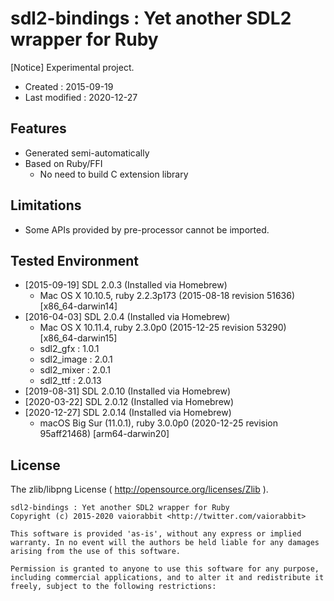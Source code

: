 <!-- -*- mode:markdown; coding:utf-8; -*- -->

# sdl2-bindings : Yet another SDL2 wrapper for Ruby #

[Notice] Experimental project.

*   Created : 2015-09-19
*   Last modified : 2020-12-27

## Features ##

*   Generated semi-automatically
*   Based on Ruby/FFI
    *   No need to build C extension library


## Limitations ##

*   Some APIs provided by pre-processor cannot be imported.

## Tested Environment ##

*   [2015-09-19] SDL 2.0.3 (Installed via Homebrew)
    *   Mac OS X 10.10.5, ruby 2.2.3p173 (2015-08-18 revision 51636) [x86_64-darwin14]
*   [2016-04-03] SDL 2.0.4 (Installed via Homebrew)
    *   Mac OS X 10.11.4, ruby 2.3.0p0 (2015-12-25 revision 53290) [x86_64-darwin15]
    *   sdl2_gfx : 1.0.1
    *   sdl2_image : 2.0.1
    *   sdl2_mixer : 2.0.1
    *   sdl2_ttf : 2.0.13
*   [2019-08-31] SDL 2.0.10 (Installed via Homebrew)
*   [2020-03-22] SDL 2.0.12 (Installed via Homebrew)
*   [2020-12-27] SDL 2.0.14 (Installed via Homebrew)
    *   macOS Big Sur (11.0.1), ruby 3.0.0p0 (2020-12-25 revision 95aff21468) [arm64-darwin20]

## License ##

The zlib/libpng License ( http://opensource.org/licenses/Zlib ).

    sdl2-bindings : Yet another SDL2 wrapper for Ruby
    Copyright (c) 2015-2020 vaiorabbit <http://twitter.com/vaiorabbit>

    This software is provided 'as-is', without any express or implied
    warranty. In no event will the authors be held liable for any damages
    arising from the use of this software.

    Permission is granted to anyone to use this software for any purpose,
    including commercial applications, and to alter it and redistribute it
    freely, subject to the following restrictions:
